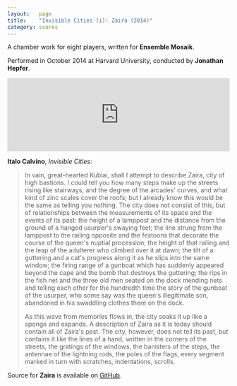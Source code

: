 ```yaml
---
layout:   page
title:    "Invisible Cities (i): Zaira (2014)"
category: scores
---
```


A chamber work for eight players, written for **Ensemble Mosaik**.

Performed in October 2014 at Harvard University, conducted by **Jonathan
Hepfer**.

<p><iframe width="100%" height="166" scrolling="no" frameborder="no" src="https://w.soundcloud.com/player/?url=https%3A//api.soundcloud.com/tracks/172956857&amp;color=ff5500&amp;auto_play=false&amp;hide_related=false&amp;show_comments=true&amp;show_user=true&amp;show_reposts=false"></iframe></p>

**Italo Calvino**, *Invisible Cities*:

> In vain, great-hearted Kublai, shall I attempt to describe Zaira, city of
> high bastions. I could tell you how many steps make up the streets rising
> like stairways, and the degree of the arcades' curves, and what kind of zinc
> scales cover the roofs; but I already know this would be the same as telling
> you nothing. The city does not consist of this, but of relationships between
> the measurements of its space and the events of its past: the height of a
> lamppost and the distance from the ground of a hanged usurper's swaying feet;
> the line strung from the lamppost to the railing opposite and the festoons
> that decorate the course of the queen's nuptial procession; the height of
> that railing and the leap of the adulterer who climbed over it at dawn; the
> tilt of a guttering and a cat's progress along it as he slips into the same
> window; the firing range of a gunboat which has suddenly appeared beyond the
> cape and the bomb that destroys the guttering; the rips in the fish net and
> the three old men seated on the dock mending nets and telling each other for
> the hundredth time the story of the gunboat of the usurper, who some say was
> the queen's illegitimate son, abandoned in his swaddling clothes there on the
> dock.
>
> As this wave from memories flows in, the city soaks it up like a sponge and
> expands. A description of Zaira as it is today should contain all of Zaira's
> past. The city, however, does not tell its past, but contains it like the
> lines of a hand, written in the corners of the streets, the gratings of the
> windows, the banisters of the steps, the antennae of the lightning rods, the
> poles of the flags, every segment marked in turn with scratches,
> indentations, scrolls.

Source for **Zaira** is available on
[GitHub](https://github.com/josiah-wolf-oberholtzer/zaira).